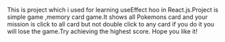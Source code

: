 This is project which i used for learning useEffect hoo in React.js.Project is simple game ,memory card game.It shows all Pokemons card
and your mission is click to all card but not double click to any card if you do it you will lose the game.Try achieving the highest score.
Hope you like it!
